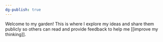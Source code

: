 ```yaml
---
dg-publish: true
---
```



Welcome to my garden! This is where I explore my ideas and share them publicly so others can read and provide feedback to help me [[improve my thinking]]. 

